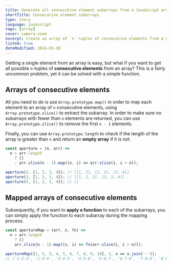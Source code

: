 ```yaml
---
title: Generate all consecutive element subarrays from a JavaScript array
shortTitle: Consecutive element subarrays
type: story
language: javascript
tags: [array]
cover: camera-zoom
excerpt: Create an array of `n`-tuples of consecutive elements from a given array.
listed: true
dateModified: 2024-03-20
---
```


Getting a single element from an array is easy, but what if you want to get all possible `n`-tuples of **consecutive elements** from an array? This is a fairly uncommon problem, yet it can be solved with a simple function.

## Arrays of consecutive elements

All you need to do is use `Array.prototype.map()` in order to map each element to an array of `n` consecutive elements, using `Array.prototype.slice()` to extract the subarray. In order to make sure no subarrays with fewer than `n` elements are returned, you can use `Array.prototype.slice()` to remove the first `n - 1` elements.

Finally, you can use `Array.prototype.length` to check if the length of the array is greater than `n` and return an **empty array** if it is not.

```js
const aperture = (n, arr) =>
  n > arr.length
    ? []
    : arr.slice(n - 1).map((v, i) => arr.slice(i, i + n));

aperture(2, [1, 2, 3, 4]); // [[1, 2], [2, 3], [3, 4]]
aperture(3, [1, 2, 3, 4]); // [[1, 2, 3], [2, 3, 4]]
aperture(5, [1, 2, 3, 4]); // []
```

## Mapped arrays of consecutive elements

Subsequently, if you want to **apply a function** to each of the subarrays, you can simply apply the function to each subarray during the mapping process.

```js
const apertureMap = (arr, n, fn) =>
  n > arr.length
    ? []
    arr.slice(n - 1).map((v, i) => fn(arr.slice(i, i + n)));

apertureMap([1, 2, 3, 4, 5, 6, 7, 8, 9, 10], 3, x => x.join('-'));
// ['1-2-3', '2-3-4', '3-4-5', '4-5-6', '5-6-7', '6-7-8', '7-8-9', '8-9-10'];
```
